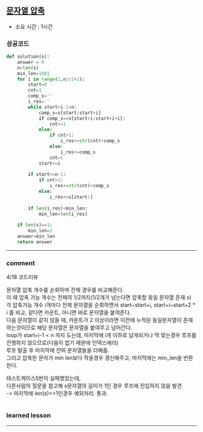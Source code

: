
## [문자열 압축](https://programmers.co.kr/learn/courses/30/lessons/60057?language=python3#)
* 소요 시간 :  1시간

### 성공코드
```python
def solution(s):
    answer = 0
    n=len(s)
    min_len=1001
    for i in range(1,n//2+1):
        start=0
        cnt=1
        comp_s=''
        i_res=''
        while start+i-1<n:
            comp_s=s[start:start+i]
            if comp_s==s[start+i:start+i+i]:
                cnt+=1
            else:
                if cnt>1:
                    i_res+=str(cnt)+comp_s
                else:
                    i_res+=comp_s
                cnt=1
            start+=i
        
        if start<=n-1:
            if cnt>1:
                i_res+=str(cnt)+comp_s
            else:
                i_res+=s[start:]
        
        if len(i_res)<min_len:
            min_len=len(i_res)
    
    if len(s)==1:
        min_len=1
    answer=min_len
    return answer
```

----------------------------------------------------------------------------
### comment 
4/18 코드리뷰    

문자열 압축 개수를 순회하며 전체 경우를 비교해준다.   
이 때 압축 가능 개수는 전체의 1/2까지(1/2개가 넘는다면 압축할 동일 문자열 존재 x)   
각 압축가능 개수 i개마다 전체 문자열을 순회하면서 start~start+i, start+i~start+2 * i 를 비교, 같다면 카운트, 아니면 바로 문자열을 붙여준다.   
다음 문자열이 같지 않을 때, 카운트가 2 이상이라면 이전에 누적된 동일문자열이 존재하는것이므로 해당 문자열은 문자열을 붙여주고 넘어간다.  
loop가 start+i-1 < n 까지 도는데, 마지막에 i개 이하로 남게되거나 딱 맞는경우 루프를 진행하지 않으므로(다음이 없기 때문에 인덱스에러)    
루프 탈출 후 마지막에 잔여 문자열들을 더해줌.   
그리고 압축한 문자가 min len보다 작을경우 갱신해주고, 마지막에는 min_len을 반환한다.    

테스트케이스5번이 실패했었는데,    
다른사람의 질문을 참고해 s문자열의 길이가 1인 경우 루프에 진입하지 않음 발견     
-> 마지막에 len(s)==1인경우 예외처리. 통과.   


#
#
 ### learned lesson
 
* ** 
#
#
 
 
 
 

